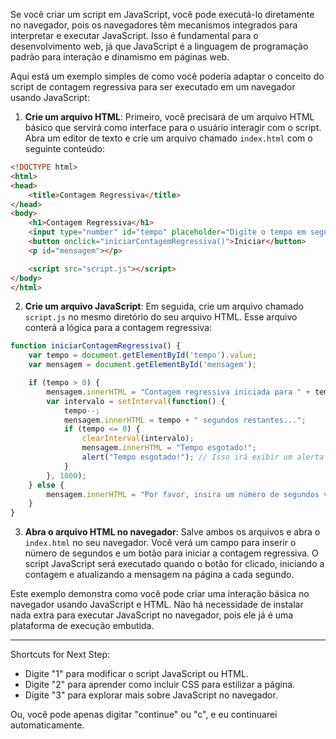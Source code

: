 Se você criar um script em JavaScript, você pode executá-lo diretamente no navegador, pois os navegadores têm mecanismos integrados para interpretar e executar JavaScript. Isso é fundamental para o desenvolvimento web, já que JavaScript é a linguagem de programação padrão para interação e dinamismo em páginas web.

Aqui está um exemplo simples de como você poderia adaptar o conceito do script de contagem regressiva para ser executado em um navegador usando JavaScript:

1. **Crie um arquivo HTML**: Primeiro, você precisará de um arquivo HTML básico que servirá como interface para o usuário interagir com o script. Abra um editor de texto e crie um arquivo chamado `index.html` com o seguinte conteúdo:

```html
<!DOCTYPE html>
<html>
<head>
    <title>Contagem Regressiva</title>
</head>
<body>
    <h1>Contagem Regressiva</h1>
    <input type="number" id="tempo" placeholder="Digite o tempo em segundos">
    <button onclick="iniciarContagemRegressiva()">Iniciar</button>
    <p id="mensagem"></p>

    <script src="script.js"></script>
</body>
</html>
```

2. **Crie um arquivo JavaScript**: Em seguida, crie um arquivo chamado `script.js` no mesmo diretório do seu arquivo HTML. Esse arquivo conterá a lógica para a contagem regressiva:

```javascript
function iniciarContagemRegressiva() {
    var tempo = document.getElementById('tempo').value;
    var mensagem = document.getElementById('mensagem');

    if (tempo > 0) {
        mensagem.innerHTML = "Contagem regressiva iniciada para " + tempo + " segundos.";
        var intervalo = setInterval(function() {
            tempo--;
            mensagem.innerHTML = tempo + " segundos restantes...";
            if (tempo <= 0) {
                clearInterval(intervalo);
                mensagem.innerHTML = "Tempo esgotado!";
                alert("Tempo esgotado!"); // Isso irá exibir um alerta quando a contagem terminar.
            }
        }, 1000);
    } else {
        mensagem.innerHTML = "Por favor, insira um número de segundos válido.";
    }
}
```

3. **Abra o arquivo HTML no navegador**: Salve ambos os arquivos e abra o `index.html` no seu navegador. Você verá um campo para inserir o número de segundos e um botão para iniciar a contagem regressiva. O script JavaScript será executado quando o botão for clicado, iniciando a contagem e atualizando a mensagem na página a cada segundo.

Este exemplo demonstra como você pode criar uma interação básica no navegador usando JavaScript e HTML. Não há necessidade de instalar nada extra para executar JavaScript no navegador, pois ele já é uma plataforma de execução embutida.

---
Shortcuts for Next Step:
- Digite "1" para modificar o script JavaScript ou HTML.
- Digite "2" para aprender como incluir CSS para estilizar a página.
- Digite "3" para explorar mais sobre JavaScript no navegador.

Ou, você pode apenas digitar "continue" ou "c", e eu continuarei automaticamente.